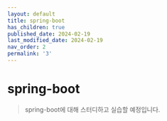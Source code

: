 ```yaml
---
layout: default
title: spring-boot
has_children: true
published_date: 2024-02-19
last_modified_date: 2024-02-19
nav_order: 2
permalink: '3'
---
```

# spring-boot

> spring-boot에 대해 스터디하고 실습할 예정입니다.

